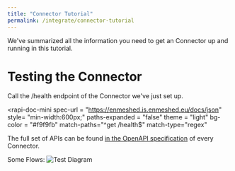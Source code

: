 ```yaml
---
title: "Connector Tutorial"
permalink: /integrate/connector-tutorial
---
```


We've summarized all the information you need to get an Connector up and running in this tutorial.

# Testing the Connector

Call the /health endpoint of the Connector we've just set up.

<rapi-doc-mini
spec-url = "https://enmeshed.is.enmeshed.eu/docs/json"
style= "min-width:600px;"
paths-expanded = "false"
theme = "light"
bg-color = "#f9f9fb"
match-paths="^get /health$"
match-type="regex"

> </rapi-doc-mini>

The full set of APIs can be found [in the OpenAPI specification](https://enmeshed.is.enmeshed.eu/docs/rapidoc) of every Connector.

Some Flows:
![Test Diagram]({{site.plantuml}}integrate/diagrams/Test.pu)
